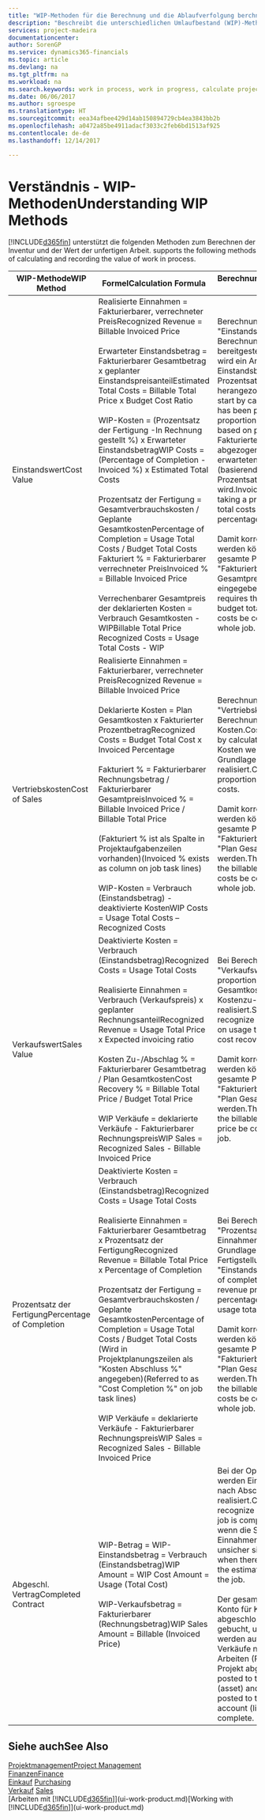 ```yaml
---
title: "WIP-Methoden für die Berechnung und die Ablaufverfolgung berchnen und aufzeichnen | Microsoft Docs."
description: "Beschreibt die unterschiedlichen Umlaufbestand (WIP)-Methoden, die verwendet werden können, um Finanzdaten für Projekte zu senden und zu überwachen, die im Umlaufbestand sind."
services: project-madeira
documentationcenter: 
author: SorenGP
ms.service: dynamics365-financials
ms.topic: article
ms.devlang: na
ms.tgt_pltfrm: na
ms.workload: na
ms.search.keywords: work in process, work in progress, calculate project WIP
ms.date: 06/06/2017
ms.author: sgroespe
ms.translationtype: HT
ms.sourcegitcommit: eea34afbee429d14ab150894729cb4ea3843bb2b
ms.openlocfilehash: a0472a85be4911adacf3033c2feb6bd1513af925
ms.contentlocale: de-de
ms.lasthandoff: 12/14/2017

---
```

# <a name="understanding-wip-methods"></a><span data-ttu-id="00349-103">Verständnis - WIP-Methoden</span><span class="sxs-lookup"><span data-stu-id="00349-103">Understanding WIP Methods</span></span>
[!INCLUDE[d365fin](includes/d365fin_md.md)]<span data-ttu-id="00349-104"> unterstützt die folgenden Methoden zum Berechnen der Inventur und der Wert der unfertigen Arbeit.</span><span class="sxs-lookup"><span data-stu-id="00349-104"> supports the following methods of calculating and recording the value of work in process.</span></span>

| <span data-ttu-id="00349-105">WIP-Methode</span><span class="sxs-lookup"><span data-stu-id="00349-105">WIP Method</span></span> | <span data-ttu-id="00349-106">Formel</span><span class="sxs-lookup"><span data-stu-id="00349-106">Calculation Formula</span></span> | <span data-ttu-id="00349-107">Berechnungsbeschreibung</span><span class="sxs-lookup"><span data-stu-id="00349-107">Calculation Description</span></span> |
| --- | --- | --- |
| <span data-ttu-id="00349-108">Einstandswert</span><span class="sxs-lookup"><span data-stu-id="00349-108">Cost Value</span></span> |<span data-ttu-id="00349-109">Realisierte Einnahmen = Fakturierbarer, verrechneter Preis</span><span class="sxs-lookup"><span data-stu-id="00349-109">Recognized Revenue = Billable Invoiced Price</span></span><br /><br /> <span data-ttu-id="00349-110">Erwarteter Einstandsbetrag = Fakturierbarer Gesamtbetrag x geplanter Einstandspreisanteil</span><span class="sxs-lookup"><span data-stu-id="00349-110">Estimated Total Costs = Billable Total Price x Budget Cost Ratio</span></span><br /><br /> <span data-ttu-id="00349-111">WIP-Kosten = (Prozentsatz der Fertigung -In Rechnung gestellt %) x Erwarteter Einstandsbetrag</span><span class="sxs-lookup"><span data-stu-id="00349-111">WIP Costs = (Percentage of Completion - Invoiced %) x Estimated Total Costs</span></span><br /><br /> <span data-ttu-id="00349-112">Prozentsatz der Fertigung = Gesamtverbrauchskosten / Geplante Gesamtkosten</span><span class="sxs-lookup"><span data-stu-id="00349-112">Percentage of Completion = Usage Total Costs / Budget Total Costs</span></span><br /> <span data-ttu-id="00349-113">Fakturiert % = Fakturierbarer verrechneter Preis</span><span class="sxs-lookup"><span data-stu-id="00349-113">Invoiced % = Billable Invoiced Price</span></span><br /><br /> <span data-ttu-id="00349-114">Verrechenbarer Gesamtpreis der deklarierten Kosten = Verbrauch Gesamtkosten - WIP</span><span class="sxs-lookup"><span data-stu-id="00349-114">Billable Total Price Recognized Costs = Usage Total Costs - WIP</span></span> |<span data-ttu-id="00349-115">Berechnungen vom Typ "Einstandswert" beginnen mit der Berechnung des Werts dessen, was bereitgestellt wurde. Zu diesem Zweck wird ein Anteil des erwarteten Einstandsbetrags (basierend auf dem Prozentsatz der Fertigstellung) herangezogen.</span><span class="sxs-lookup"><span data-stu-id="00349-115">Cost value calculations start by calculating the value of what has been provided by taking a proportion of the estimated total costs based on percentage of completion.</span></span> <span data-ttu-id="00349-116">Fakturierte Einstandsbeträge werden abgezogen, indem ein Anteil des erwarteten Einstandsbetrags (basierend auf dem fakturierten Prozentsatz) herangezogen wird.</span><span class="sxs-lookup"><span data-stu-id="00349-116">Invoiced costs are subtracted by taking a proportion of the estimated total costs based on the invoiced percentage.</span></span><br /><br /> <span data-ttu-id="00349-117">Damit korrekte Ergebnisse erzielt werden können, müssen für das gesamte Projekt Werte für "Fakturierbarer Gesamtbetrag", "Plan Gesamtpreis" und "Plan Gesamtkosten" eingegeben werden.</span><span class="sxs-lookup"><span data-stu-id="00349-117">This calculation requires that the billable total price, budget total price, and budget total costs be correctly entered for the whole job.</span></span> |
| <span data-ttu-id="00349-118">Vertriebskosten</span><span class="sxs-lookup"><span data-stu-id="00349-118">Cost of Sales</span></span> |<span data-ttu-id="00349-119">Realisierte Einnahmen = Fakturierbarer, verrechneter Preis</span><span class="sxs-lookup"><span data-stu-id="00349-119">Recognized Revenue = Billable Invoiced Price</span></span><br /><br /> <span data-ttu-id="00349-120">Deklarierte Kosten = Plan Gesamtkosten x Fakturierter Prozentbetrag</span><span class="sxs-lookup"><span data-stu-id="00349-120">Recognized Costs = Budget Total Cost x Invoiced Percentage</span></span><br /><br /> <span data-ttu-id="00349-121">Fakturiert % = Fakturierbarer Rechnungsbetrag / Fakturierbarer Gesamtpreis</span><span class="sxs-lookup"><span data-stu-id="00349-121">Invoiced % = Billable Invoiced Price / Billable Total Price</span></span><br /><br /> <span data-ttu-id="00349-122">(Fakturiert % ist als Spalte in Projektaufgabenzeilen vorhanden)</span><span class="sxs-lookup"><span data-stu-id="00349-122">(Invoiced % exists as column on job task lines)</span></span><br /><br /> <span data-ttu-id="00349-123">WIP-Kosten = Verbrauch (Einstandsbetrag) - deaktivierte Kosten</span><span class="sxs-lookup"><span data-stu-id="00349-123">WIP Costs = Usage Total Costs – Recognized Costs</span></span> |<span data-ttu-id="00349-124">Berechnungen vom Typ "Vertriebskosten" beginnen mit der Berechnung der deklarierten Kosten.</span><span class="sxs-lookup"><span data-stu-id="00349-124">Cost of sales calculations begin by calculating the recognized costs.</span></span> <span data-ttu-id="00349-125">Kosten werden proportional auf der Grundlage von "Plan Gesamtkosten" realisiert.</span><span class="sxs-lookup"><span data-stu-id="00349-125">Costs are recognized proportionally based on budget total costs.</span></span><br /><br /> <span data-ttu-id="00349-126">Damit korrekte Ergebnisse erzielt werden können, müssen für das gesamte Projekt Werte für "Fakturierbarer Gesamtbetrag" und "Plan Gesamtkosten" eingegeben werden.</span><span class="sxs-lookup"><span data-stu-id="00349-126">This calculation requires that the billable total price and budget total costs be correctly entered for the whole job.</span></span> |
| <span data-ttu-id="00349-127">Verkaufswert</span><span class="sxs-lookup"><span data-stu-id="00349-127">Sales Value</span></span> |<span data-ttu-id="00349-128">Deaktivierte Kosten = Verbrauch (Einstandsbetrag)</span><span class="sxs-lookup"><span data-stu-id="00349-128">Recognized Costs = Usage Total Costs</span></span><br /><br /> <span data-ttu-id="00349-129">Realisierte Einnahmen = Verbrauch (Verkaufspreis) x geplanter Rechnungsanteil</span><span class="sxs-lookup"><span data-stu-id="00349-129">Recognized Revenue = Usage Total Price x Expected invoicing ratio</span></span><br /><br /> <span data-ttu-id="00349-130">Kosten Zu-/Abschlag % = Fakturierbarer Gesamtbetrag / Plan Gesamtkosten</span><span class="sxs-lookup"><span data-stu-id="00349-130">Cost Recovery % = Billable Total Price / Budget Total Price</span></span><br /><br /> <span data-ttu-id="00349-131">WIP Verkäufe = deklarierte Verkäufe - Fakturierbarer Rechnungspreis</span><span class="sxs-lookup"><span data-stu-id="00349-131">WIP Sales = Recognized Sales - Billable Invoiced Price</span></span> |<span data-ttu-id="00349-132">Bei Berechnungen vom Typ "Verkaufswert" werden die Einnahmen proportional basierend auf "Verbrauch Gesamtkosten" und dem erwarteten Kostenzu-/-abschlagsanteil realisiert.</span><span class="sxs-lookup"><span data-stu-id="00349-132">Sales value calculations recognize revenue proportionally based on usage total costs and the expected cost recovery ratio.</span></span><br /><br /> <span data-ttu-id="00349-133">Damit korrekte Ergebnisse erzielt werden können, müssen für das gesamte Projekt Werte für "Fakturierbarer Gesamtbetrag" und "Plan Gesamtkosten" eingegeben werden.</span><span class="sxs-lookup"><span data-stu-id="00349-133">This calculation requires that the billable total price and budget total price be correctly entered for the whole job.</span></span> |
| <span data-ttu-id="00349-134">Prozentsatz der Fertigung</span><span class="sxs-lookup"><span data-stu-id="00349-134">Percentage of Completion</span></span> |<span data-ttu-id="00349-135">Deaktivierte Kosten = Verbrauch (Einstandsbetrag)</span><span class="sxs-lookup"><span data-stu-id="00349-135">Recognized Costs = Usage Total Costs</span></span><br /><br /> <span data-ttu-id="00349-136">Realisierte Einnahmen = Fakturierbarer Gesamtbetrag x Prozentsatz der Fertigung</span><span class="sxs-lookup"><span data-stu-id="00349-136">Recognized Revenue = Billable Total Price x Percentage of Completion</span></span><br /><br /> <span data-ttu-id="00349-137">Prozentsatz der Fertigung = Gesamtverbrauchskosten / Geplante Gesamtkosten</span><span class="sxs-lookup"><span data-stu-id="00349-137">Percentage of Completion = Usage Total Costs / Budget Total Costs</span></span><br /> <span data-ttu-id="00349-138">(Wird in Projektplanungszeilen als "Kosten Abschluss %" angegeben)</span><span class="sxs-lookup"><span data-stu-id="00349-138">(Referred to as "Cost Completion %" on job task lines)</span></span><br /><br /> <span data-ttu-id="00349-139">WIP Verkäufe = deklarierte Verkäufe - Fakturierbarer Rechnungspreis</span><span class="sxs-lookup"><span data-stu-id="00349-139">WIP Sales = Recognized Sales - Billable Invoiced Price</span></span> |<span data-ttu-id="00349-140">Bei Berechnungen vom Typ "Prozentsatz der Fertigung" werden Einnahmen proportional – auf der Grundlage des Prozentsatzes der Fertigstellung, also "Verbrauch" contra "Einstandspreis" – realisiert.</span><span class="sxs-lookup"><span data-stu-id="00349-140">Percentage of completion calculations recognize revenue proportionally based on the percentage of completion, that is, usage total costs vs. budget costs.</span></span><br /><br /> <span data-ttu-id="00349-141">Damit korrekte Ergebnisse erzielt werden können, müssen für das gesamte Projekt Werte für "Fakturierbarer Gesamtbetrag" und "Plan Gesamtkosten" eingegeben werden.</span><span class="sxs-lookup"><span data-stu-id="00349-141">This calculation requires that the billable total price and budget total costs be correctly entered for the whole job.</span></span> |
| <span data-ttu-id="00349-142">Abgeschl. Vertrag</span><span class="sxs-lookup"><span data-stu-id="00349-142">Completed Contract</span></span> |<span data-ttu-id="00349-143">WIP-Betrag = WIP-Einstandsbetrag = Verbrauch (Einstandsbetrag)</span><span class="sxs-lookup"><span data-stu-id="00349-143">WIP Amount = WIP Cost Amount = Usage (Total Cost)</span></span><br /><br /> <span data-ttu-id="00349-144">WIP-Verkaufsbetrag = Fakturierbarer (Rechnungsbetrag)</span><span class="sxs-lookup"><span data-stu-id="00349-144">WIP Sales Amount = Billable (Invoiced Price)</span></span> |<span data-ttu-id="00349-145">Bei der Option "Abgeschl. Vertrag" werden Einnahmen und Kosten erst nach Abschluss des Projekts realisiert.</span><span class="sxs-lookup"><span data-stu-id="00349-145">Completed contract does not recognize revenue and costs until the job is complete.</span></span> <span data-ttu-id="00349-146">Dies kann nützlich sein, wenn die Schätzungen der Kosten und Einnahmen für das Projekt äußerst unsicher sind.</span><span class="sxs-lookup"><span data-stu-id="00349-146">You may want to do this when there is high uncertainty around the estimates of costs and revenue for the job.</span></span><br /><br /> <span data-ttu-id="00349-147">Der gesamte Verbrauch wird auf das Konto für Kosten nicht abgeschlossener Arbeiten (Aktiva) gebucht, und alle fakturierten Verkäufe werden auf das Konto für fakturierte Verkäufe nicht abgeschlossener Arbeiten (Passiva) gebucht, bis das Projekt abgeschlossen ist.</span><span class="sxs-lookup"><span data-stu-id="00349-147">All usage is posted to the WIP Costs account (asset) and all invoiced sales are posted to the WIP Invoiced Sales account (liability) until the job is complete.</span></span> |

## <a name="see-also"></a><span data-ttu-id="00349-148">Siehe auch</span><span class="sxs-lookup"><span data-stu-id="00349-148">See Also</span></span>
[<span data-ttu-id="00349-149">Projektmanagement</span><span class="sxs-lookup"><span data-stu-id="00349-149">Project Management</span></span>](projects-manage-projects.md)  
[<span data-ttu-id="00349-150">Finanzen</span><span class="sxs-lookup"><span data-stu-id="00349-150">Finance</span></span>](finance.md)  
<span data-ttu-id="00349-151">[Einkauf](purchasing-manage-purchasing.md)       </span><span class="sxs-lookup"><span data-stu-id="00349-151">[Purchasing](purchasing-manage-purchasing.md)       </span></span>  
<span data-ttu-id="00349-152">[Verkauf](sales-manage-sales.md)    </span><span class="sxs-lookup"><span data-stu-id="00349-152">[Sales](sales-manage-sales.md)    </span></span>  
<span data-ttu-id="00349-153">[Arbeiten mit [!INCLUDE[d365fin](includes/d365fin_md.md)]](ui-work-product.md)</span><span class="sxs-lookup"><span data-stu-id="00349-153">[Working with [!INCLUDE[d365fin](includes/d365fin_md.md)]](ui-work-product.md)</span></span>  

